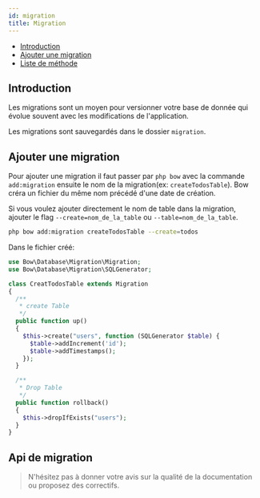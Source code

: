 ```yaml
---
id: migration
title: Migration
---
```


- [Introduction](#introduction)
- [Ajouter une migration](#ajouter-une-migration)
- [Liste de méthode](liste-de-methode)

## Introduction

Les migrations sont un moyen pour versionner votre base de donnée qui évolue souvent avec les modifications de l'application.

Les migrations sont sauvegardés dans le dossier `migration`.

## Ajouter une migration

Pour ajouter une migration il faut passer par `php bow` avec la commande `add:migration` ensuite le nom de la migration(ex: `createTodosTable`). Bow créra un fichier du même nom précédé d'une date de création.

Si vous voulez ajouter directement le nom de table dans la migration, ajouter le flag `--create=nom_de_la_table` ou `--table=nom_de_la_table`.

```bash
php bow add:migration createTodosTable --create=todos
```

Dans le fichier créé:

```php
use Bow\Database\Migration\Migration;
use Bow\Database\Migration\SQLGenerator;

class CreatTodosTable extends Migration
{
  /**
   * create Table
   */
  public function up()
  {
    $this->create("users", function (SQLGenerator $table) {
      $table->addIncrement('id');
      $table->addTimestamps();
    });
  }

  /**
   * Drop Table
   */
  public function rollback()
  {
    $this->dropIfExists("users");
  }
}
```

## Api de migration

> N'hésitez pas à donner votre avis sur la qualité de la documentation ou proposez des correctifs.
